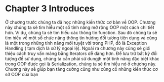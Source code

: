# Chapter 3 Introduces
Ở chương trước chúng ta đã học những kiến thức cơ bản về OOP. Chương này chúng ta sẽ tìm hiểu một số tính năng mở rộng OOP một cách chi tiết hơn. Ví dụ, chúng ta sẽ tìm hiểu các thông tin  function. Sau đó chúng ta sẽ tìm hiểu về một số chức năng thông tin hướng đối tượng tiện dụng và cũng là một trong những tính năng mới tuyệt vời trong PHP, đó là Exception Handling ( tạm dịch là xử lý ngoại lệ). Ngoài ra chương này cũng sẽ giới thiệu cách truy vấn mảng bằng Iterators dễ dàng hơn. Để lưu trữ bất kỳ đối tượng để sử dụng, chúng ta cần phải sử dungjh một tính năng đặc biệt khác trong OOP được gọi là Serialization, chúng ta sẽ tìm hiểu nó ở chương này. Chương này sẽ giúp bạn tăng cường cũng như củng cố những kiến thức cơ sở OOP của bạn